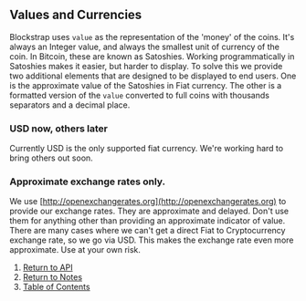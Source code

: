 ## Values and Currencies

Blockstrap uses `value` as the representation of the 'money' of the coins.
It's always an Integer value, and always the smallest unit of currency of the coin.
In Bitcoin, these are known as Satoshies.
Working programmatically in Satoshies makes it easier, but harder to display.
To solve this we provide two additional elements that are designed to be displayed to end users.
One is the approximate value of the Satoshies in Fiat currency. 
The other is a formatted version of the `value` converted to full coins with 
thousands separators and a decimal place.


### USD now, others later
Currently USD is the only supported fiat currency. We're working hard to bring others out soon.


### Approximate exchange rates only.
We use [http://openexchangerates.org](http://openexchangerates.org) to provide our exchange rates.
They are approximate and delayed. Don't use them for anything other than providing an approximate 
indicator of value.
There are many cases where we can't get a direct Fiat to Cryptocurrency exchange rate, so we go via USD.
This makes the exchange rate even more approximate. Use at your own risk.



1. [Return to API](../../../)
1. [Return to Notes](../)
1. [Table of Contents](../../../../)
